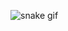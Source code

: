 ![snake gif](https://github.com/YOUR_USERNAME/FelipePatriota/blob/output/github-contribution-grid-snake.gif)
